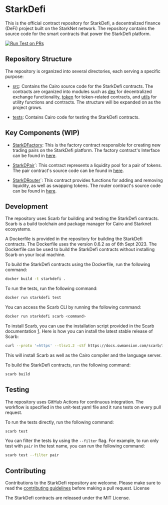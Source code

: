 # StarkDefi

This is the official contract repository for StarkDefi, a decentralized finance (DeFi) project built on the StarkNet network. The repository contains the source code for the smart contracts that power the StarkDefi platform.

[![Run Test on PRs](https://github.com/Starkdefi/StarkDefi/actions/workflows/unit-test.yaml/badge.svg)](https://github.com/Starkdefi/StarkDefi/actions/workflows/unit-test.yaml)

## Repository Structure

The repository is organized into several directories, each serving a specific purpose:

- [src](src/): Contains the Cairo source code for the StarkDefi contracts. The contracts are organized into modules such as [dex](src/dex.cairo) for decentralized exchange functionality, [token](src/token.cairo) for token-related contracts, and [utils](src/utils.cairo) for utility functions and contracts. The structure will be expanded on as the project grows.

- [tests](src/tests/): Contains Cairo code for testing the StarkDefi contracts.

## Key Components (WIP)

- [StarkDFactory](src/dex/v1/factory/factory.cairo): This is the factory contract responsible for creating new trading pairs on the StarkDefi platform. The factory contract's Interface   can be found in [here](src/dex/v1/factory/interface.cairo).

- [StarkDPair](src/dex/v1/pair/pair.cairo)`: This contract represents a liquidity pool for a pair of tokens. The pair contract's source code can be found in [here](src/dex/v1/pair/interface.cairo).

- [StarkDRouter](src/dex/v1/router/router.cairo)`: This contract provides functions for adding and removing liquidity, as well as swapping tokens. The router contract's source code can be found in [here](src/dex/v1/router/interface.cairo).

## Development

The repository uses Scarb for building and testing the StarkDefi contracts. Scarb is a build toolchain and package manager for Cairo and Starknet ecosystems.

A Dockerfile is provided in the repository for building the StarkDefi contracts. The Dockerfile uses the version 0.6.2 as of 6th Sept 2023. The Dockerfile can be used to build the StarkDefi contracts without installing Scarb on your local machine.

To build the StarkDefi contracts using the Dockerfile, run the following command:

```bash
docker build -t starkdefi .
```

To run the tests, run the following command:

```bash
docker run starkdefi test
```

You can access the Scarb CLI by running the following command:

```bash
docker run starkdefi scarb <command>
```

To install Scarb, you can use the installation script provided in the Scarb documentation [1](https://docs.swmansion.com/scarb/download.html). Here is how you can install the latest stable release of Scarb:

```bash
curl --proto '=https' --tlsv1.2 -sSf https://docs.swmansion.com/scarb/install.sh | sh
```

This will install Scarb as well as the Cairo compiler and the language server.

To build the StarkDefi contracts, run the following command:

```bash
scarb build
```

## Testing

The repository uses GitHub Actions for continuous integration. The workflow is specified in the unit-test.yaml file and it runs tests on every pull request.

To run the tests directly, run the following command:

```bash
scarb test
```

You can filter the tests by using the `--filter` flag. For example, to run only test with `pair` in the test name, you can run the following command:

```bash
scarb test --filter pair
```

## Contributing

Contributions to the StarkDefi repository are welcome. Please make sure to read the [contributing guidelines](./CONTRIBUTING.md) before making a pull request.
License

The StarkDefi contracts are released under the MIT License.
